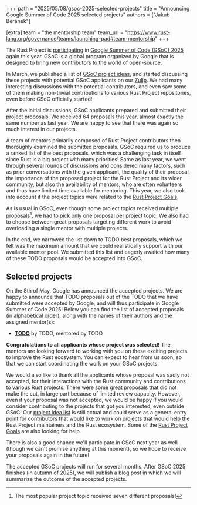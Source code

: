 +++
path = "2025/05/08/gsoc-2025-selected-projects"
title = "Announcing Google Summer of Code 2025 selected projects"
authors = ["Jakub Beránek"]

[extra]
team = "the mentorship team"
team_url = "https://www.rust-lang.org/governance/teams/launching-pad#team-mentorship"
+++

The Rust Project is [participating][gsoc blog post] in [Google Summer of Code (GSoC) 2025][gsoc] again this year. GSoC is a global program organized by Google that is designed to bring new contributors to the world of open-source.

In March, we published a list of [GSoC project ideas][project idea list], and started discussing these projects with potential GSoC applicants on our [Zulip][zulip gsoc]. We had many interesting discussions with the potential contributors, and even saw some of them making non-trivial contributions to various Rust Project repositories, even before GSoC officially started!

After the initial discussions, GSoC applicants prepared and submitted their project proposals. We received 64 proposals this year, almost exactly the same number as last year. We are happy to see that there was again so much interest in our projects.

A team of mentors primarily composed of Rust Project contributors then thoroughly examined the submitted proposals. GSoC required us to produce a ranked list of the best proposals, which was a challenging task in itself since Rust is a big project with many priorities! Same as last year, we went through several rounds of discussions and considered many factors, such as prior conversations with the given applicant, the quality of their proposal, the importance of the proposed project for the Rust Project and its wider community, but also the availability of mentors, who are often volunteers and thus have limited time available for mentoring. This year, we also took into account if the project topics were related to the [Rust Project Goals][rust project goals].

As is usual in GSoC, even though some project topics received multiple proposals[^most-popular], we had to pick only one proposal per project topic. We also had to choose between great proposals targeting different work to avoid overloading a single mentor with multiple projects.

[^most-popular]: The most popular project topic received seven different proposals!

In the end, we narrowed the list down to TODO best proposals, which we felt was the maximum amount that we could realistically support with our available mentor pool. We submitted this list and eagerly awaited how many of these TODO proposals would be accepted into GSoC.

## Selected projects
On the 8th of May, Google has announced the accepted projects. We are happy to announce that TODO proposals out of the TODO that we have submitted were accepted by Google, and will thus participate in Google Summer of Code 2025! Below you can find the list of accepted proposals (in alphabetical order), along with the names of their authors and the assigned mentor(s):

- **[TODO](TODO)** by TODO, mentored by TODO

**Congratulations to all applicants whose project was selected!** The mentors are looking forward to working with you on these exciting projects to improve the Rust ecosystem. You can expect to hear from us soon, so that we can start coordinating the work on your GSoC projects.

We would also like to thank all the applicants whose proposal was sadly not accepted, for their interactions with the Rust community and contributions to various Rust projects. There were some great proposals that did not make the cut, in large part because of limited review capacity. However, even if your proposal was not accepted, we would be happy if you would consider contributing to the projects that got you interested, even outside GSoC! Our [project idea list][project idea list] is still actual and could serve as a general entry point for contributors that would like to work on projects that would help the Rust Project maintainers and the Rust ecosystem. Some of the [Rust Project Goals][rust project goals] are also looking for help.

There is also a good chance we'll participate in GSoC next year as well (though we can't promise anything at this moment), so we hope to receive your proposals again in the future!

The accepted GSoC projects will run for several months. After GSoC 2025 finishes (in autumn of 2025), we will publish a blog post in which we will summarize the outcome of the accepted projects.

[gsoc]: https://summerofcode.withgoogle.com
[gsoc blog post]: https://blog.rust-lang.org/2025/03/03/Rust-participates-in-GSoC-2025.html
[zulip gsoc]: https://rust-lang.zulipchat.com/#narrow/stream/421156-gsoc
[project idea list]: https://github.com/rust-lang/google-summer-of-code
[rust project goals]: https://rust-lang.github.io/rust-project-goals/2025h1/goals.html
